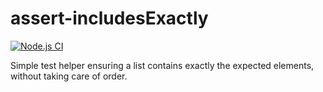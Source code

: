 # assert-includesExactly

[![Node.js CI](https://github.com/Smartesting/assert-includesExactly/actions/workflows/node.js.yml/badge.svg)](https://github.com/Smartesting/assert-includesExactly/actions/workflows/node.js.yml)

Simple test helper ensuring a list contains exactly the expected elements, without taking care of order.
